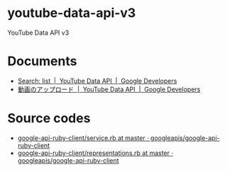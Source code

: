 # youtube-data-api-v3
YouTube Data API v3

# Documents
- [Search: list  |  YouTube Data API  |  Google Developers](https://developers.google.com/youtube/v3/docs/search/list?hl=ja)
- [動画のアップロード  |  YouTube Data API  |  Google Developers](https://developers.google.com/youtube/v3/guides/uploading_a_video?hl=ja)

# Source codes
- [google-api-ruby-client/service.rb at master · googleapis/google-api-ruby-client](https://github.com/googleapis/google-api-ruby-client/blob/master/generated/google/apis/youtube_v3/service.rb)
- [google-api-ruby-client/representations.rb at master · googleapis/google-api-ruby-client](https://github.com/googleapis/google-api-ruby-client/blob/master/generated/google/apis/youtube_v3/representations.rb)
